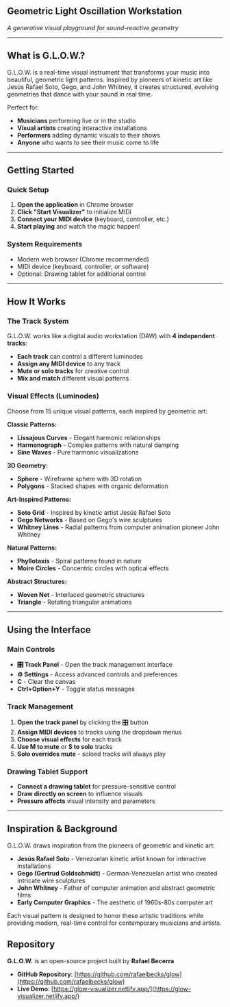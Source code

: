 ## Geometric Light Oscillation Workstation

*A generative visual playground for sound-reactive geometry*

---

## What is G.L.O.W.?

G.L.O.W. is a real-time visual instrument that transforms your music into beautiful, geometric light patterns. Inspired by pioneers of kinetic art like Jesús Rafael Soto, Gego, and John Whitney, it creates structured, evolving geometries that dance with your sound in real time.

Perfect for:
- **Musicians** performing live or in the studio
- **Visual artists** creating interactive installations
- **Performers** adding dynamic visuals to their shows
- **Anyone** who wants to see their music come to life

---

## Getting Started

### Quick Setup
1. **Open the application** in Chrome browser
2. **Click "Start Visualizer"** to initialize MIDI
3. **Connect your MIDI device** (keyboard, controller, etc.)
4. **Start playing** and watch the magic happen!

### System Requirements
- Modern web browser (Chrome recommended)
- MIDI device (keyboard, controller, or software)
- Optional: Drawing tablet for additional control

---

## How It Works

### The Track System
G.L.O.W. works like a digital audio workstation (DAW) with **4 independent tracks**:

- **Each track** can control a different luminodes
- **Assign any MIDI device** to any track
- **Mute or solo tracks** for creative control
- **Mix and match** different visual patterns

### Visual Effects (Luminodes)
Choose from 15 unique visual patterns, each inspired by geometric art:

**Classic Patterns:**
- **Lissajous Curves** - Elegant harmonic relationships
- **Harmonograph** - Complex patterns with natural damping
- **Sine Waves** - Pure harmonic visualizations

**3D Geometry:**
- **Sphere** - Wireframe sphere with 3D rotation
- **Polygons** - Stacked shapes with organic deformation

**Art-Inspired Patterns:**
- **Soto Grid** - Inspired by kinetic artist Jesús Rafael Soto
- **Gego Networks** - Based on Gego's wire sculptures
- **Whitney Lines** - Radial patterns from computer animation pioneer John Whitney

**Natural Patterns:**
- **Phyllotaxis** - Spiral patterns found in nature
- **Moire Circles** - Concentric circles with optical effects

**Abstract Structures:**
- **Woven Net** - Interlaced geometric structures
- **Triangle** - Rotating triangular animations

---

## Using the Interface

### Main Controls
- **🎛️ Track Panel** - Open the track management interface
- **⚙️ Settings** - Access advanced controls and preferences
- **C** - Clear the canvas
- **Ctrl+Option+Y** - Toggle status messages

### Track Management
1. **Open the track panel** by clicking the 🎛️ button
2. **Assign MIDI devices** to tracks using the dropdown menus
3. **Choose visual effects** for each track
4. **Use M to mute** or **S to solo** tracks
5. **Solo overrides mute** - soloed tracks will always play

### Drawing Tablet Support
- **Connect a drawing tablet** for pressure-sensitive control
- **Draw directly on screen** to influence visuals
- **Pressure affects** visual intensity and parameters

---

## Inspiration & Background

G.L.O.W. draws inspiration from the pioneers of geometric and kinetic art:

- **Jesús Rafael Soto** - Venezuelan kinetic artist known for interactive installations
- **Gego (Gertrud Goldschmidt)** - German-Venezuelan artist who created intricate wire sculptures
- **John Whitney** - Father of computer animation and abstract geometric films
- **Early Computer Graphics** - The aesthetic of 1960s-80s computer art

Each visual pattern is designed to honor these artistic traditions while providing modern, real-time control for contemporary musicians and artists.

## Repository

**G.L.O.W.** is an open-source project built by **Rafael Becerra**

- **GitHub Repository**: [https://github.com/rafaelbecks/glow](https://github.com/rafaelbecks/glow)
- **Live Demo**: [https://glow-visualizer.netlify.app/](https://glow-visualizer.netlify.app/)
